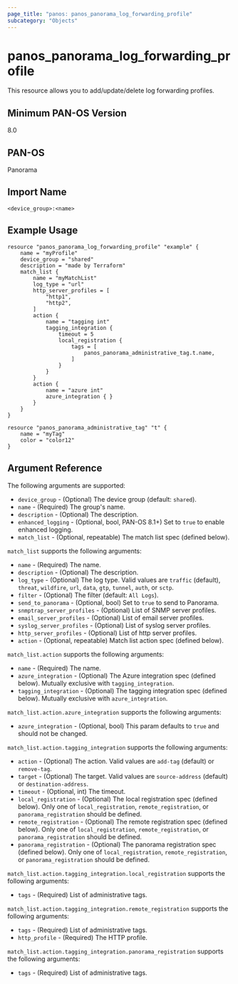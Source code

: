 ```yaml
---
page_title: "panos: panos_panorama_log_forwarding_profile"
subcategory: "Objects"
---
```


# panos_panorama_log_forwarding_profile

This resource allows you to add/update/delete log forwarding profiles.

## Minimum PAN-OS Version

8.0


## PAN-OS

Panorama


## Import Name

```
<device_group>:<name>
```


## Example Usage

```hcl
resource "panos_panorama_log_forwarding_profile" "example" {
    name = "myProfile"
    device_group = "shared"
    description = "made by Terraform"
    match_list {
        name = "myMatchList"
        log_type = "url"
        http_server_profiles = [
            "http1",
            "http2",
        ]
        action {
            name = "tagging int"
            tagging_integration {
                timeout = 5
                local_registration {
                    tags = [
                        panos_panorama_administrative_tag.t.name,
                    ]
                }
            }
        }
        action {
            name = "azure int"
            azure_integration { }
        }
    }
}

resource "panos_panorama_administrative_tag" "t" {
    name = "myTag"
    color = "color12"
}
```

## Argument Reference

The following arguments are supported:

* `device_group` - (Optional) The device group (default: `shared`).
* `name` - (Required) The group's name.
* `description` - (Optional) The description.
* `enhanced_logging` - (Optional, bool, PAN-OS 8.1+) Set to `true` to enable enhanced logging.
* `match_list` - (Optional, repeatable) The match list spec (defined below).

`match_list` supports the following arguments:

* `name` - (Required) The name.
* `description` - (Optional) The description.
* `log_type` - (Optional) The log type.  Valid values are `traffic` (default),
  `threat`, `wildfire`, `url`, `data`, `gtp`, `tunnel`, `auth`, or `sctp`.
* `filter` - (Optional) The filter (default: `All Logs`).
* `send_to_panorama` - (Optional, bool) Set to `true` to send to Panorama.
* `snmptrap_server_profiles` - (Optional) List of SNMP server profiles.
* `email_server_profiles` - (Optional) List of email server profiles.
* `syslog_server_profiles` - (Optional) List of syslog server profiles.
* `http_server_profiles` - (Optional) List of http server profiles.
* `action` - (Optional, repeatable) Match list action spec (defined below).

`match_list.action` supports the following arguments:

* `name` - (Required) The name.
* `azure_integration` - (Optional) The Azure integration spec (defined
  below).  Mutually exclusive with `tagging_integration`.
* `tagging_integration` - (Optional) The tagging integration spec (defined
  below).  Mutually exclusive with `azure_integration`.

`match_list.action.azure_integration` supports the following arguments:

* `azure_integration` - (Optional, bool) This param defaults to `true` and should
  not be changed.

`match_list.action.tagging_integration` supports the following arguments:

* `action` - (Optional) The action.  Valid values are `add-tag` (default) or
  `remove-tag`.
* `target` - (Optional) The target.  Valid values are `source-address` (default)
  or `destination-address`.
* `timeout` - (Optional, int) The timeout.
* `local_registration` - (Optional) The local registration spec (defined below).
  Only one of `local_registration`, `remote_registration`, or `panorama_registration`
  should be defined.
* `remote_registration` - (Optional) The remote registration spec (defined below).
  Only one of `local_registration`, `remote_registration`, or `panorama_registration`
  should be defined.
* `panorama_registration` - (Optional) The panorama registration spec (defined below).
  Only one of `local_registration`, `remote_registration`, or `panorama_registration`
  should be defined.

`match_list.action.tagging_integration.local_registration` supports the
following arguments:

* `tags` - (Required) List of administrative tags.

`match_list.action.tagging_integration.remote_registration` supports the
following arguments:

* `tags` - (Required) List of administrative tags.
* `http_profile` - (Required) The HTTP profile.

`match_list.action.tagging_integration.panorama_registration` supports the
following arguments:

* `tags` - (Required) List of administrative tags.
